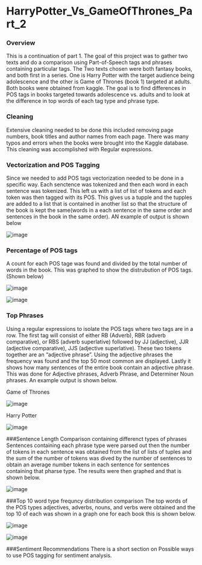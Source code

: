 # HarryPotter_Vs_GameOfThrones_Part_2
### Overview
This is a continuation of part 1. The goal of this project was to gather two texts and do a comparison using Part-of-Speech tags and phrases containing particular tags.  The Two texts chosen were both fantasy books, and both first in a series.  One is Harry Potter with the target audience being adolescence and the other is Game of Thrones (book 1) targeted at adults.  Both books were obtained from kaggle.  The goal is to find differences in POS tags in books targeted towards adolescence vs. adults and to look at the difference in top words of each tag type and phrase type.
### Cleaning
Extensive cleaning needed to be done this included removing page numbers, book titles and author names from each page.  There was many typos and errors when the books were brought into the Kaggle database.  This cleaning was accomplished with Regular expressions.
### Vectorization and POS Tagging
Since we needed to add POS tags vectorization needed to be done in a specific way. Each senctence was tokenized and then each word in each sentence was tokenized.  This left us with a list of list of tokens and each token was then tagged with its POS.  This gives us a tupple and the tupples are added to a list that is contained in another list so that the structure of the book is kept the same(words in a each sentence in the same order and sentences in the book in the same order). AN example of output is shown below

![image](https://user-images.githubusercontent.com/118774600/213005637-b4d07365-94e3-416c-9034-47526d9e2fa1.png)

### Percentage of POS tags
A count for each POS tage was found and divided by the total number of words in the book.  This was graphed to show the distrubution of POS tags. (Shown below)

![image](https://user-images.githubusercontent.com/118774600/213006023-92719138-f0e9-4865-ae02-927bf23b541b.png)

![image](https://user-images.githubusercontent.com/118774600/213006067-11de3ed0-9d02-4ad1-9d46-f3af797063f5.png)

### Top Phrases
Using a regular expressions to isolate the POS tags where two tags are in a row. The first tag will consist of either RB (Adverb), RBR (adverb comparative), or RBS (adverb superlative) followed by JJ (adjective), JJR (adjective comparative), JJS (adjective superlative). These two tokens together are an “adjective phrase”. Using the adjective phrases the frequency was found and the top 50 most common are displayed. Lastly it shows how many sentences of the entire book contain an adjective phrase.  This was done for Adjective phrases, Adverb Phrase, and Determiner Noun phrases.  An example output is shown below.

Game of Thrones

![image](https://user-images.githubusercontent.com/118774600/213012200-e60164a4-b3aa-4488-ace7-0df761611f3f.png)

Harry Potter

![image](https://user-images.githubusercontent.com/118774600/213012345-99cddbd8-9584-4ce7-a135-9d190aed0476.png)

###Sentence Length Comparison containing differenct types of phrases
Sentences containing each phrase type were parsed out then the number of tokens in each sentence was obtained from the list of lists of tuples and the sum of the number of tokens was dived by the number of sentences to obtain an average number tokens in each sentence for sentences containing that pharse type.  The results were then graphed and that is shown below.

![image](https://user-images.githubusercontent.com/118774600/213013058-11a8c422-e6a2-4e51-a4b7-130e2bb819c0.png)

###Top 10 word type frequncy distribution comparison
The top words of the POS types adjectives, adverbs, nouns, and verbs were obtained and the top 10 of each was shown in a graph one for each book this is shown below.

![image](https://user-images.githubusercontent.com/118774600/213013384-da681c19-31f4-489f-9aca-590e675ba757.png)

![image](https://user-images.githubusercontent.com/118774600/213013422-4272c3e4-38b7-48ac-8911-1f0850bd6dd5.png)

###Sentiment Recommendations
There is a short section on Possible ways to use POS tagging for sentiment analysis.
